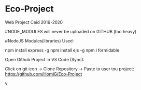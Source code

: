 # Eco-Project
Web Project Ceid 2019-2020

#NODE_MODULES will never be uploaded on GITHUB (too heavy)



#NodeJS Modules(libraries) Used:

npm install express -g
npm install ejs -g
npm i formidable

Open Github Project in VS Code (Sync):

Click on git icon -> Clone Repository -> Paste to user tou project: https://github.com/HomiG/Eco-Project









v
